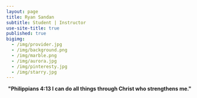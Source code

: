 ```yaml
---
layout: page
title: Ryan Sandan
subtitle: Student | Instructor
use-site-title: true
published: true
bigimg:
  - /img/provider.jpg
  - /img/background.png
  - /img/marble.png
  - /img/aurora.jpg
  - /img/pinteresty.jpg
  - /img/starry.jpg
---
```



<div style="text-align:center">
<strong> "Philippians 4:13 I can do all things through Christ who strengthens me." </strong> &nbsp;&nbsp; 
</div>
